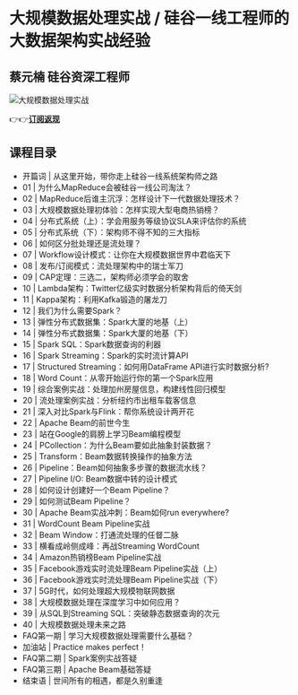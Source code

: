大规模数据处理实战 / 硅谷一线工程师的大数据架构实战经验
=============================

蔡元楠 **硅谷资深工程师**
---------------

![大规模数据处理实战](https://www.geekgay.com/storage/geek/geek_a56fceb47c740f0a12f3114f02fd8053.jpg)  
  
👉👉[**订阅返现**](https://time.geekbang.org/column/intro/100025301?code=JYGd9Ch0DYvuiXHQApHV6mz9DmYu4UMgpmcsk5kMcRs%3D "大规模数据处理实战")  
  
课程目录
----

  
  
- 开篇词 | 从这里开始，带你走上硅谷一线系统架构师之路
- 01 | 为什么MapReduce会被硅谷一线公司淘汰？
- 02 | MapReduce后谁主沉浮：怎样设计下一代数据处理技术？
- 03 | 大规模数据处理初体验：怎样实现大型电商热销榜？
- 04 | 分布式系统（上）：学会用服务等级协议SLA来评估你的系统
- 05 | 分布式系统（下）：架构师不得不知的三大指标
- 06 | 如何区分批处理还是流处理？
- 07 | Workflow设计模式：让你在大规模数据世界中君临天下
- 08 | 发布/订阅模式：流处理架构中的瑞士军刀
- 09 | CAP定理：三选二，架构师必须学会的取舍
- 10 | Lambda架构：Twitter亿级实时数据分析架构背后的倚天剑
- 11 | Kappa架构：利用Kafka锻造的屠龙刀
- 12 | 我们为什么需要Spark？
- 13 | 弹性分布式数据集：Spark大厦的地基（上）
- 14 | 弹性分布式数据集：Spark大厦的地基（下）
- 15 | Spark SQL：Spark数据查询的利器
- 16 | Spark Streaming：Spark的实时流计算API
- 17 | Structured Streaming：如何用DataFrame API进行实时数据分析?
- 18 | Word Count：从零开始运行你的第一个Spark应用
- 19 | 综合案例实战：处理加州房屋信息，构建线性回归模型
- 20 | 流处理案例实战：分析纽约市出租车载客信息
- 21 | 深入对比Spark与Flink：帮你系统设计两开花
- 22 | Apache Beam的前世今生
- 23 | 站在Google的肩膀上学习Beam编程模型
- 24 | PCollection：为什么Beam要如此抽象封装数据？
- 25 | Transform：Beam数据转换操作的抽象方法
- 26 | Pipeline：Beam如何抽象多步骤的数据流水线？
- 27 | Pipeline I/O: Beam数据中转的设计模式
- 28 | 如何设计创建好一个Beam Pipeline？
- 29 | 如何测试Beam Pipeline？
- 30 | Apache Beam实战冲刺：Beam如何run everywhere?
- 31 | WordCount Beam Pipeline实战
- 32 | Beam Window：打通流处理的任督二脉
- 33 | 横看成岭侧成峰：再战Streaming WordCount
- 34 | Amazon热销榜Beam Pipeline实战
- 35 | Facebook游戏实时流处理Beam Pipeline实战（上）
- 36 | Facebook游戏实时流处理Beam Pipeline实战（下）
- 37 | 5G时代，如何处理超大规模物联网数据
- 38 | 大规模数据处理在深度学习中如何应用？
- 39 | 从SQL到Streaming SQL：突破静态数据查询的次元
- 40 | 大规模数据处理未来之路
- FAQ第一期 | 学习大规模数据处理需要什么基础？
- 加油站 | Practice makes perfect！
- FAQ第二期 | Spark案例实战答疑
- FAQ第三期 | Apache Beam基础答疑
- 结束语 | 世间所有的相遇，都是久别重逢